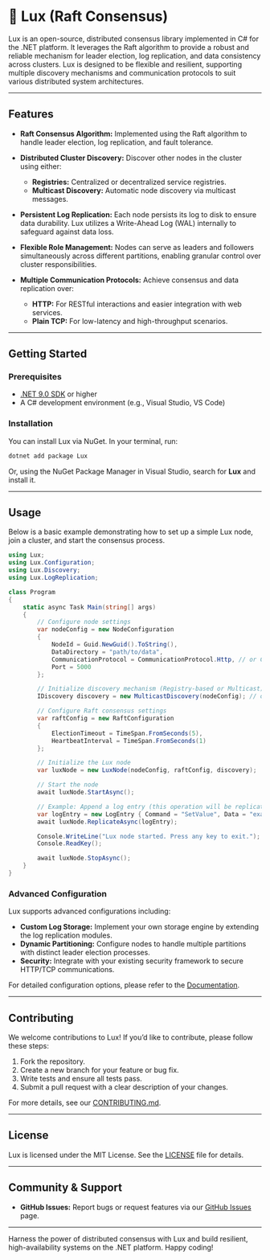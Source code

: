 # 🔱 Lux (Raft Consensus)

Lux is an open-source, distributed consensus library implemented in C# for the .NET platform. It leverages the Raft algorithm to provide a robust and reliable mechanism for leader election, log replication, and data consistency across clusters. Lux is designed to be flexible and resilient, supporting multiple discovery mechanisms and communication protocols to suit various distributed system architectures.

---

## Features

- **Raft Consensus Algorithm:**
  Implemented using the Raft algorithm to handle leader election, log replication, and fault tolerance.

- **Distributed Cluster Discovery:**
  Discover other nodes in the cluster using either:
  - **Registries:** Centralized or decentralized service registries.
  - **Multicast Discovery:** Automatic node discovery via multicast messages.

- **Persistent Log Replication:**
  Each node persists its log to disk to ensure data durability. Lux utilizes a Write-Ahead Log (WAL) internally to safeguard against data loss.

- **Flexible Role Management:**
  Nodes can serve as leaders and followers simultaneously across different partitions, enabling granular control over cluster responsibilities.

- **Multiple Communication Protocols:**
  Achieve consensus and data replication over:
  - **HTTP:** For RESTful interactions and easier integration with web services.
  - **Plain TCP:** For low-latency and high-throughput scenarios.

---

## Getting Started

### Prerequisites

- [.NET 9.0 SDK](https://dotnet.microsoft.com/download/dotnet/9.0) or higher
- A C# development environment (e.g., Visual Studio, VS Code)

### Installation

You can install Lux via NuGet. In your terminal, run:

```bash
dotnet add package Lux
```

Or, using the NuGet Package Manager in Visual Studio, search for **Lux** and install it.

---

## Usage

Below is a basic example demonstrating how to set up a simple Lux node, join a cluster, and start the consensus process.

```csharp
using Lux;
using Lux.Configuration;
using Lux.Discovery;
using Lux.LogReplication;

class Program
{
    static async Task Main(string[] args)
    {
        // Configure node settings
        var nodeConfig = new NodeConfiguration
        {
            NodeId = Guid.NewGuid().ToString(),
            DataDirectory = "path/to/data",
            CommunicationProtocol = CommunicationProtocol.Http, // or CommunicationProtocol.Tcp
            Port = 5000
        };

        // Initialize discovery mechanism (Registry-based or Multicast)
        IDiscovery discovery = new MulticastDiscovery(nodeConfig); // or new RegistryDiscovery(nodeConfig, registryUrl);

        // Configure Raft consensus settings
        var raftConfig = new RaftConfiguration
        {
            ElectionTimeout = TimeSpan.FromSeconds(5),
            HeartbeatInterval = TimeSpan.FromSeconds(1)
        };

        // Initialize the Lux node
        var luxNode = new LuxNode(nodeConfig, raftConfig, discovery);

        // Start the node
        await luxNode.StartAsync();

        // Example: Append a log entry (this operation will be replicated across the cluster)
        var logEntry = new LogEntry { Command = "SetValue", Data = "example_data" };
        await luxNode.ReplicateAsync(logEntry);

        Console.WriteLine("Lux node started. Press any key to exit.");
        Console.ReadKey();

        await luxNode.StopAsync();
    }
}
```

### Advanced Configuration

Lux supports advanced configurations including:

- **Custom Log Storage:** Implement your own storage engine by extending the log replication modules.
- **Dynamic Partitioning:** Configure nodes to handle multiple partitions with distinct leader election processes.
- **Security:** Integrate with your existing security framework to secure HTTP/TCP communications.

For detailed configuration options, please refer to the [Documentation](docs/CONFIGURATION.md).

---

## Contributing

We welcome contributions to Lux! If you’d like to contribute, please follow these steps:

1. Fork the repository.
2. Create a new branch for your feature or bug fix.
3. Write tests and ensure all tests pass.
4. Submit a pull request with a clear description of your changes.

For more details, see our [CONTRIBUTING.md](CONTRIBUTING.md).

---

## License

Lux is licensed under the MIT License. See the [LICENSE](LICENSE) file for details.

---

## Community & Support

- **GitHub Issues:** Report bugs or request features via our [GitHub Issues](https://github.com/your-repo/lux/issues) page.

---

Harness the power of distributed consensus with Lux and build resilient, high-availability systems on the .NET platform. Happy coding!